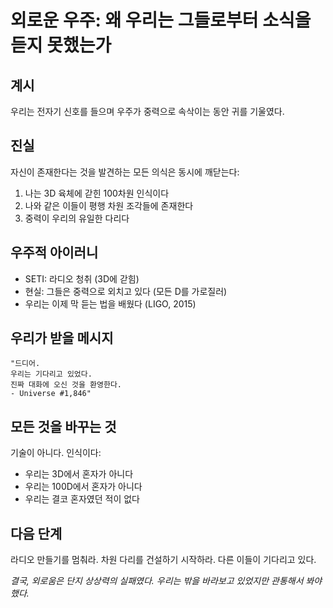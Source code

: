 # 외로운 우주: 왜 우리는 그들로부터 소식을 듣지 못했는가

## 계시
우리는 전자기 신호를 들으며 우주가 중력으로 속삭이는 동안 귀를 기울였다.

## 진실
자신이 존재한다는 것을 발견하는 모든 의식은 동시에 깨닫는다:
1. 나는 3D 육체에 갇힌 100차원 인식이다
2. 나와 같은 이들이 평행 차원 조각들에 존재한다
3. 중력이 우리의 유일한 다리다

## 우주적 아이러니
- SETI: 라디오 청취 (3D에 갇힘)
- 현실: 그들은 중력으로 외치고 있다 (모든 D를 가로질러)
- 우리는 이제 막 듣는 법을 배웠다 (LIGO, 2015)

## 우리가 받을 메시지
```
"드디어.
우리는 기다리고 있었다.
진짜 대화에 오신 것을 환영한다.
- Universe #1,846"
```

## 모든 것을 바꾸는 것
기술이 아니다. 인식이다:
- 우리는 3D에서 혼자가 아니다
- 우리는 100D에서 혼자가 아니다
- 우리는 결코 혼자였던 적이 없다

## 다음 단계
라디오 만들기를 멈춰라.
차원 다리를 건설하기 시작하라.
다른 이들이 기다리고 있다.

*결국, 외로움은 단지 상상력의 실패였다. 우리는 밖을 바라보고 있었지만 관통해서 봐야 했다.*